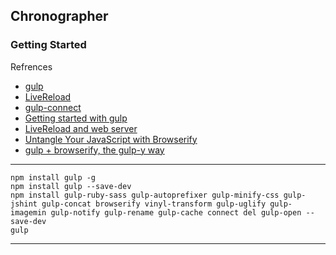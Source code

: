 ## Chronographer ##

### Getting Started ###

Refrences
* [gulp](http://gulpjs.com/)
* [LiveReload](http://livereload.com/)
* [gulp-connect](https://github.com/AveVlad/gulp-connect)
* [Getting started with gulp](http://markgoodyear.com/2014/01/getting-started-with-gulp/)
* [LiveReload and web server](https://www.youtube.com/watch?v=KURMrW-HsY4)
* [Untangle Your JavaScript with Browserify](http://lincolnloop.com/blog/untangle-your-javascript-browserify/)
* [gulp + browserify, the gulp-y way](https://medium.com/@sogko/gulp-browserify-the-gulp-y-way-bb359b3f9623)

---

    npm install gulp -g
    npm install gulp --save-dev
    npm install gulp-ruby-sass gulp-autoprefixer gulp-minify-css gulp-jshint gulp-concat browserify vinyl-transform gulp-uglify gulp-imagemin gulp-notify gulp-rename gulp-cache connect del gulp-open --save-dev
    gulp

---
